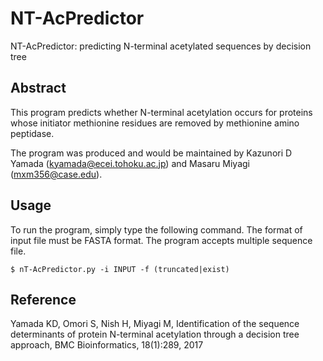 # NT-AcPredictor

NT-AcPredictor: predicting N-terminal acetylated sequences by decision tree

## Abstract

This program predicts whether N-terminal acetylation occurs for proteins whose initiator methionine residues are removed by methionine amino peptidase.

The program was produced and would be maintained by Kazunori D Yamada (kyamada@ecei.tohoku.ac.jp) and Masaru Miyagi (mxm356@case.edu).


## Usage

To run the program, simply type the following command. The format of input file must be FASTA format. The program accepts multiple sequence file.

`$ nT-AcPredictor.py -i INPUT -f (truncated|exist)`


## Reference

Yamada KD, Omori S, Nish H, Miyagi M, Identification of the sequence determinants of protein N-terminal acetylation through a decision tree approach, BMC Bioinformatics, 18(1):289, 2017
